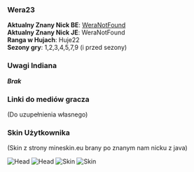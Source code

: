 ### Wera23

**Aktualny Znany Nick BE**: [WeraNotFound](https://account.xbox.com/pl-pl/profile?gamertag=WeraNotFound) <br>
**Aktualny Znany Nick JE**: WeraNotFound <br>
**Ranga w Hujach**: Huje22 <br>
**Sezony gry**: 1,2,3,4,5,7,9 (i przed sezony) <br>

### Uwagi Indiana

***Brak***

### Linki do mediów gracza

(Do uzupełnienia własnego)

### Skin Użytkownika

(Skin z strony mineskin.eu brany po znanym nam nicku z java) <br>

![Head](https://mineskin.eu/headhelm/WeraNotFound/90.png)
![Head](https://mineskin.eu/head/WeraNotFound/90.png)
![Skin](https://mineskin.eu/armor/bust/WeraNotFound/90.png)
![Skin](https://mineskin.eu/bust/WeraNotFound/90.png)
